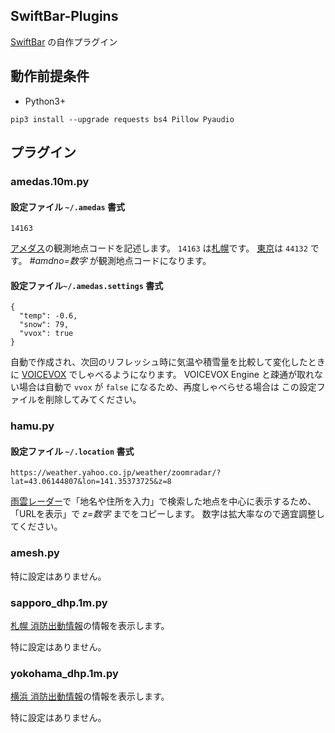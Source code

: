 ## SwiftBar-Plugins

[SwiftBar](https://swiftbar.app/) の自作プラグイン

## 動作前提条件

- Python3+
```
pip3 install --upgrade requests bs4 Pillow Pyaudio
```

## プラグイン

### amedas.10m.py

#### 設定ファイル `~/.amedas` 書式
```
14163
```
[アメダス](https://www.jma.go.jp/bosai/amedas/#area_type=japan&area_code=010000)の観測地点コードを記述します。
`14163` は[札幌](https://www.jma.go.jp/bosai/amedas/#amdno=14163)です。
[東京](https://www.jma.go.jp/bosai/amedas/#amdno=44132)は `44132` です。
*#amdno=数字* が観測地点コードになります。

#### 設定ファイル`~/.amedas.settings` 書式
```
{
  "temp": -0.6,
  "snow": 79,
  "vvox": true
}
```
自動で作成され、次回のリフレッシュ時に気温や積雪量を比較して変化したときに [VOICEVOX](https://voicevox.hiroshiba.jp/) でしゃべるようになります。
VOICEVOX Engine と疎通が取れない場合は自動で `vvox` が `false` になるため、再度しゃべらせる場合は この設定ファイルを削除してみてください。

### hamu.py

#### 設定ファイル `~/.location` 書式
```
https://weather.yahoo.co.jp/weather/zoomradar/?lat=43.06144807&lon=141.35373725&z=8
```
[雨雲レーダー](https://weather.yahoo.co.jp/weather/zoomradar/)で「地名や住所を入力」で検索した地点を中心に表示するため、「URLを表示」で *z=数字* までをコピーします。
数字は拡大率なので適宜調整してください。

### amesh.py

特に設定はありません。

### sapporo_dhp.1m.py

[札幌 消防出動情報](http://www.119.city.sapporo.jp/saigai/sghp.html)の情報を表示します。

特に設定はありません。

### yokohama_dhp.1m.py

[横浜 消防出動情報](https://cgi.city.yokohama.lg.jp/shobo/disaster/)の情報を表示します。

特に設定はありません。
